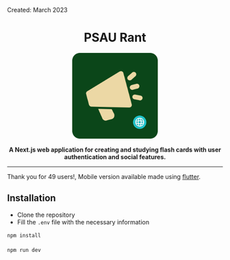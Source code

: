 Created: March 2023

<h1 align="center">PSAU Rant</h1>

<p align="center">
<img src="./logo.png" height="200">
</p>

<p align="center">
<strong>
A Next.js web application for creating and studying flash cards with user authentication and social features. 
</strong>
</p>

---

Thank you for 49 users!, Mobile version available made using [flutter](https://github.com/mmvergara/psau-rant-flutter/).

## Installation

- Clone the repository
- Fill the `.env` file with the necessary information

```bash
npm install

npm run dev
```
